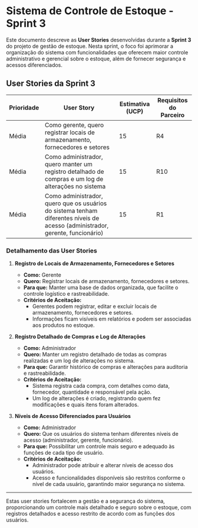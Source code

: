 # Sistema de Controle de Estoque - Sprint 3

Este documento descreve as **User Stories** desenvolvidas durante a **Sprint 3** do projeto de gestão de estoque. Nesta sprint, o foco foi aprimorar a organização do sistema com funcionalidades que oferecem maior controle administrativo e gerencial sobre o estoque, além de fornecer segurança e acessos diferenciados.

## User Stories da Sprint 3

| **Prioridade** | **User Story**                                                                                                       | **Estimativa (UCP)** | **Requisitos do Parceiro** |
|----------------|----------------------------------------------------------------------------------------------------------------------|----------------------|----------------------------|
| Média          | Como gerente, quero registrar locais de armazenamento, fornecedores e setores                                       | 15                   | R4                         |
| Média          | Como administrador, quero manter um registro detalhado de compras e um log de alterações no sistema                  | 15                   | R10                        |
| Média          | Como administrador, quero que os usuários do sistema tenham diferentes níveis de acesso (administrador, gerente, funcionário) | 15                   | R1                         |

### Detalhamento das User Stories

1. **Registro de Locais de Armazenamento, Fornecedores e Setores**
   - **Como:** Gerente
   - **Quero:** Registrar locais de armazenamento, fornecedores e setores.
   - **Para que:** Manter uma base de dados organizada, que facilite o controle logístico e rastreabilidade.
   - **Critérios de Aceitação:**
     - Gerentes podem registrar, editar e excluir locais de armazenamento, fornecedores e setores.
     - Informações ficam visíveis em relatórios e podem ser associadas aos produtos no estoque.

2. **Registro Detalhado de Compras e Log de Alterações**
   - **Como:** Administrador
   - **Quero:** Manter um registro detalhado de todas as compras realizadas e um log de alterações no sistema.
   - **Para que:** Garantir histórico de compras e alterações para auditoria e rastreabilidade.
   - **Critérios de Aceitação:**
     - Sistema registra cada compra, com detalhes como data, fornecedor, quantidade e responsável pela ação.
     - Um log de alterações é criado, registrando quem fez modificações e quais itens foram alterados.

3. **Níveis de Acesso Diferenciados para Usuários**
   - **Como:** Administrador
   - **Quero:** Que os usuários do sistema tenham diferentes níveis de acesso (administrador, gerente, funcionário).
   - **Para que:** Possibilitar um controle mais seguro e adequado às funções de cada tipo de usuário.
   - **Critérios de Aceitação:**
     - Administrador pode atribuir e alterar níveis de acesso dos usuários.
     - Acesso e funcionalidades disponíveis são restritos conforme o nível de cada usuário, garantindo maior segurança no sistema.

---

Estas user stories fortalecem a gestão e a segurança do sistema, proporcionando um controle mais detalhado e seguro sobre o estoque, com registros detalhados e acesso restrito de acordo com as funções dos usuários.
